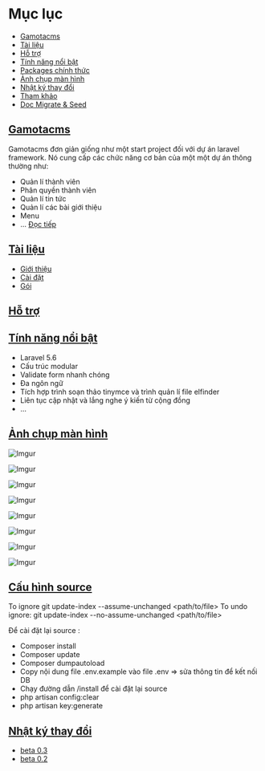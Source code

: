 # Mục lục
* [Gamotacms](#gamotacms)
* [Tài liệu](#docs)
* [Hỗ trợ](#support)
* [Tính năng nổi bật](#feature)
* [Packages chính thức](#packages)
* [Ảnh chụp màn hình](#images)
* [Nhật ký thay đổi](#changelog)
* [Tham khảo](#refer)
* [Doc Migrate & Seed](docs/migrate_doc.md)

## [Gamotacms](#gamotacms)
Gamotacms đơn giản giống như một start project đối với dự án laravel framework. Nó cung cấp các chức năng cơ bản của một một dự án thông thường như:
* Quản lí thành viên
* Phân quyền thành viên
* Quản lí tin tức
* Quản lí các bài giới thiệu
* Menu
* ...
[Đọc tiếp](docs/intro.md)

## [Tài liệu](#docs)
* [Giới thiệu](docs/intro.md)
* [Cài đặt](docs/install.md)
* [Gói](docs/package.md)

## [Hỗ trợ](#support)

## [Tính năng nổi bật](#feature)
* Laravel 5.6
* Cấu trúc modular
* Validate form nhanh chóng
* Đa ngôn ngữ
* Tích hợp trình soạn thảo tinymce và trình quản lí file elfinder
* Liên tục cập nhật và lắng nghe ý kiến từ cộng đồng
* ...

## [Ảnh chụp màn hình](#images)
![Imgur](http://i.imgur.com/L3leUwa.png)

![Imgur](http://i.imgur.com/trBOc5i.png)

![Imgur](http://i.imgur.com/L29Ziwi.png)

![Imgur](http://i.imgur.com/dHCAcl2.png)

![Imgur](http://i.imgur.com/sorZN8P.png)

![Imgur](http://i.imgur.com/mTeEXQV.png)

![Imgur](http://i.imgur.com/ADvuh2S.png)

![Imgur](http://i.imgur.com/S2q4hAA.png)

## [Cấu hình source](#config_source)

To ignore
git update-index --assume-unchanged <path/to/file>
To undo ignore:
git update-index --no-assume-unchanged <path/to/file>

Để cài đặt lại source :
- Composer install
- Composer update
- Composer dumpautoload
- Copy nội dung file .env.example vào file .env => sửa thông tin để kết nối DB
- Chạy đường dẫn /install để cài đặt lại source
- php artisan config:clear
- php artisan key:generate

## [Nhật ký thay đổi](#changelog)
* [beta 0.3](docs/changelog.md#beta-03)
* [beta 0.2](docs/changelog.md#beta-02)
